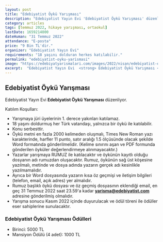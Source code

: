 ```yaml
---
layout: post
title: "Edebiyatist Öykü Yarışması"
description: "Edebiyatist Yayın Evi 'Edebiyatist Öykü Yarışması' düzenliyor."
category: articles
tags: [temmuz 2022, hikaye yarışması, ortaokul]
lastDate: 1659214800
dateHuman: "31 Temmuz 2022"
attendance: "E-posta"
price: "9 Bin TL'dir."
organizer: "Edebiyatist Yayın Evi"
requirements: "18 yaşını dolduran herkes katılabilir."
permalink: "edebiyatist-oyku-yarismasi"
image: "https://edebiyatyarismalari.com/images/2022/nisan/edebiyatist-oyku-yarismasi.jpg"
excerpt:  "Edebiyatist Yayın Evi  <strong> Edebiyatist Öykü Yarışması </strong> düzenliyor."
---
```


## Edebiyatist Öykü Yarışması
Edebiyatist Yayın Evi **Edebiyatist Öykü Yarışması** düzenliyor.

Katılım Koşulları:
- Yarışmaya jüri üyelerinin 1. derece yakınları katılamaz.
- 18 yaşını doldurmuş her Türk vatandaşı, yalnızca bir öykü ile katılabilir.
- Konu serbesttir.
- Öykü metni en fazla 2000 kelimeden oluşmalı, Times New Roman yazı karakterinde, harfler 11 punto, satır aralığı 1.5 ölçüsünde olacak şekilde Word formatında gönderilmelidir. (Kelime sınırını aşan ve PDF formunda gönderilen öyküler değerlendirmeye alınmayacaktır.)
- Yazarlar yarışmaya RUMUZ ile katılacaktır ve öykünün kayıtlı olduğu dosyanın adı rumuzdan oluşacaktır. Rumuz, öykünün sağ üst köşesine yazılmalı, metinde ve dosya adında yazarın gerçek adı kesinlikle yazılmamalıdır.
- Ayrıca bir Word dosyasında yazarın kısa öz geçmişi ve iletişim bilgileri (telefon, email, açık adres) yer almalıdır.
- Rumuz başlıklı öykü dosyası ve öz geçmiş dosyasının eklendiği email, en geç 31 Temmuz 2022 saat 23.59'a kadar **yarisma@edebiyatist.com** adresine gönderilmiş olmalıdır.
- Yarışma sonucu Kasım 2022 içinde duyurulacak ve ödül töreni ile ödüller eser sahiplerine sunulacaktır.


### Edebiyatist Öykü Yarışması Ödülleri
- Birinci: 5000 TL
- Mansiyon Ödülü (4 adet): 1000 TL
